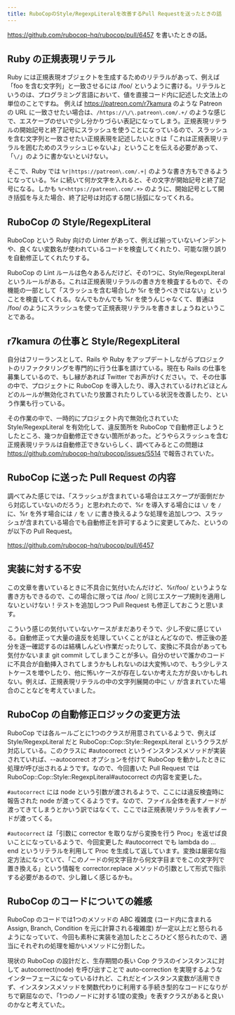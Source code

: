 ```yaml
---
title: RuboCopのStyle/RegexpLiteralを改善するPull Requestを送ったときの話
---
```


https://github.com/rubocop-hq/rubocop/pull/6457 を書いたときの話。

## Ruby の正規表現リテラル

Ruby には正規表現オブジェクトを生成するためのリテラルがあって、例えば「foo を含む文字列」と一致させるには /foo/ というように書ける。リテラルというのは、プログラミング言語において、値を直接コード内に記述した文法上の単位のことですね。
例えば https://patreon.com/r7kamura のような Patreon の URL に一致させたい場合は、`/https://\/\.patreon\.com/.+/` のような感じで、エスケープのせいで少し分かりづらい表記になってしまう。正規表現リテラルの開始記号と終了記号にスラッシュを使うことになっているので、スラッシュを含む文字列と一致させたい正規表現を記述したいときは「これは正規表現リテラルを囲むためのスラッシュじゃないよ」ということを伝える必要があって、「`\/`」のように書かないといけない。

そこで、Ruby では `%r|https://patreon\.com/.+|` のような書き方もできるようになっている。%r に続いて何か文字を入れると、その文字が開始記号と終了記号になる。しかも `%r<https://patreon\.com/.+>` のように、開始記号として開き括弧を与えた場合、終了記号は対応する閉じ括弧になってくれる。

## RuboCop の Style/RegexpLiteral

RuboCop という Ruby 向けの Linter があって、例えば揃っていないインデントや、良くない変数名が使われているコードを検査してくれたり、可能な限り誤りを自動修正してくれたりする。

RuboCop の Lint ルールは色々あるんだけど、その1つに、Style/RegexpLiteral というルールがある。これは正規表現リテラルの書き方を検査するもので、その機能の一部として「スラッシュを含む場合しか %r を使うべきではない」ということを検査してくれる。なんでもかんでも %r を使うんじゃなくて、普通は /foo/ のようにスラッシュを使って正規表現リテラルを書きましょうねということである。

## r7kamura の仕事と Style/RegexpLiteral
自分はフリーランスとして、Rails や Ruby をアップデートしながらプロジェクトのリファクタリングを専門的に行う仕事を請けている。現在も Rails の仕事を募集しているので、もし縁があれば Twitter でお声がけください。で、その仕事の中で、プロジェクトに RuboCop を導入したり、導入されているけれどほとんどのルールが無効化されていたり放置されたりしている状況を改善したり、という作業も行っている。

その作業の中で、一時的にプロジェクト内で無効化されていた Style/RegexpLiteral を有効化して、違反箇所を RuboCop で自動修正しようとしたところ、幾つか自動修正できない箇所があった。どうやらスラッシュを含む正規表現リテラルは自動修正できないらしく、調べてみるとこの問題は https://github.com/rubocop-hq/rubocop/issues/5514 で報告されていた。

## RuboCop に送った Pull Request の内容

調べてみた感じでは、「スラッシュが含まれている場合はエスケープが面倒だから対応していないのだろう」と思われたので、%r を導入する場合には `\/` を `/` に、%r を外す場合には `/` を `\/` に書き換えるような処理を追加しつつ、スラッシュが含まれている場合でも自動修正を許可するように変更してみた、というのが以下の Pull Request。

https://github.com/rubocop-hq/rubocop/pull/6457

## 実装に対する不安

この文章を書いているときに不具合に気付いたんだけど、%r/foo/ というような書き方もできるので、この場合に限っては /foo/ と同じエスケープ規則を適用しないといけない！テストを追加しつつ Pull Request も修正しておこうと思います。

こういう感じの気付いていないケースがまだありそうで、少し不安に感じている。自動修正って大量の違反を処理していくことがほとんどなので、修正後の差分を逐一確認するのは結構しんどい作業だったりして、変換に不具合があっても気付かないまま git commit してしまうことが多い。自分のせいで誰かのコードに不具合が自動挿入されてしまうかもしれないのは大変怖いので、もう少しテストケースを増やしたり、他に怖いケースが存在しないか考えた方が良いかもしれない。例えば、正規表現リテラルの中の文字列展開の中に `\/` が含まれていた場合のことなどを考えていました。

## RuboCop の自動修正ロジックの変更方法
RuboCop では各ルールごとに1つのクラスが用意されているようで、例えば Style/RegexpLiteral だと RuboCop::Cop::Style::RegexpLiteral というクラスが対応している。このクラスに #autocorrect というインスタンスメソッドが実装されていれば、--autocorrect オプションを付けて RuboCop を動かしたときに処理が呼び出されるようです。なので、今回書いた Pull Request では RuboCop::Cop::Style::RegexpLiteral#autocorrect の内容を変更した。

`#autocorrect` には node という引数が渡されるようで、ここには違反検査時に報告された node が渡ってくるようです。なので、ファイル全体を表すノードが渡ってきてしまうとかいう訳ではなくて、ここでは正規表現リテラルを表すノードが渡ってくる。

`#autocorrect` は「引数に corrector を取りながら変換を行う Proc」を返せば良いことになっているようで、今回変更した #autocorrect でも lambda do ... end というリテラルを利用して Proc を生成して返しています。変換は厳密な指定方法になっていて、「このノードの何文字目から何文字目までをこの文字列で置き換える」という情報を corrector.replace メソッドの引数として形式で指示する必要があるので、少し難しく感じるかも。

## RuboCop のコードについての雑感

RuboCop のコードでは1つのメソッドの ABC 複雑度 (コード内に含まれる Assign, Branch, Condition を元に計算される複雑度) が一定以上だと怒られるようになっていて、今回も素朴に実装を追加したところひどく怒られたので、適当にそれぞれの処理を細かいメソッドに分割した。

現状の RuboCop の設計だと、生存期間の長い Cop クラスのインスタンスに対して autocorrect(node) を呼び出すことで auto-correction を実現するようなインターフェースになっているけれど、これだとインスタンス変数が活用できず、インスタンスメソッドを関数代わりに利用する手続き型的なコードになりがちで窮屈なので、「1つのノードに対する1度の変換」を表すクラスがあると良いのかなと考えていた。
